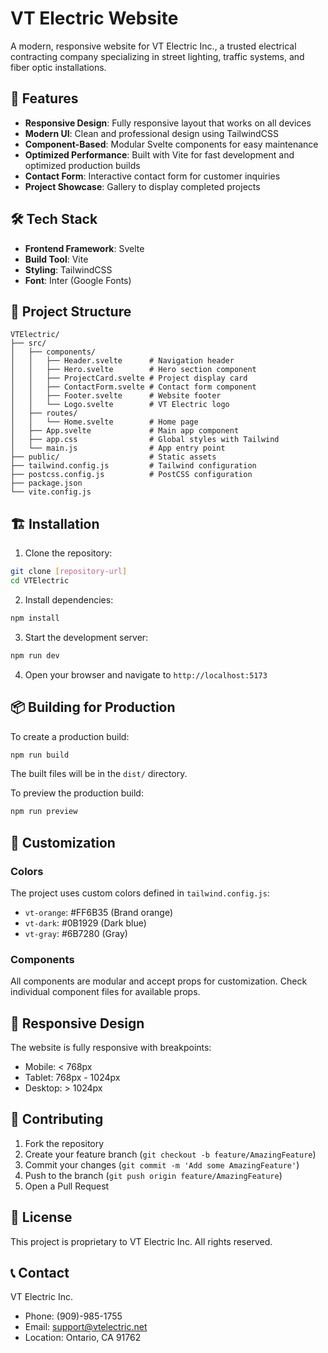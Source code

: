 # VT Electric Website

A modern, responsive website for VT Electric Inc., a trusted electrical contracting company specializing in street lighting, traffic systems, and fiber optic installations.

## 🚀 Features

- **Responsive Design**: Fully responsive layout that works on all devices
- **Modern UI**: Clean and professional design using TailwindCSS
- **Component-Based**: Modular Svelte components for easy maintenance
- **Optimized Performance**: Built with Vite for fast development and optimized production builds
- **Contact Form**: Interactive contact form for customer inquiries
- **Project Showcase**: Gallery to display completed projects

## 🛠️ Tech Stack

- **Frontend Framework**: Svelte
- **Build Tool**: Vite
- **Styling**: TailwindCSS
- **Font**: Inter (Google Fonts)

## 📁 Project Structure

```
VTElectric/
├── src/
│   ├── components/
│   │   ├── Header.svelte      # Navigation header
│   │   ├── Hero.svelte        # Hero section component
│   │   ├── ProjectCard.svelte # Project display card
│   │   ├── ContactForm.svelte # Contact form component
│   │   ├── Footer.svelte      # Website footer
│   │   └── Logo.svelte        # VT Electric logo
│   ├── routes/
│   │   └── Home.svelte        # Home page
│   ├── App.svelte             # Main app component
│   ├── app.css                # Global styles with Tailwind
│   └── main.js                # App entry point
├── public/                    # Static assets
├── tailwind.config.js         # Tailwind configuration
├── postcss.config.js          # PostCSS configuration
├── package.json              
└── vite.config.js            
```

## 🏗️ Installation

1. Clone the repository:
```bash
git clone [repository-url]
cd VTElectric
```

2. Install dependencies:
```bash
npm install
```

3. Start the development server:
```bash
npm run dev
```

4. Open your browser and navigate to `http://localhost:5173`

## 📦 Building for Production

To create a production build:

```bash
npm run build
```

The built files will be in the `dist/` directory.

To preview the production build:

```bash
npm run preview
```

## 🎨 Customization

### Colors
The project uses custom colors defined in `tailwind.config.js`:
- `vt-orange`: #FF6B35 (Brand orange)
- `vt-dark`: #0B1929 (Dark blue)
- `vt-gray`: #6B7280 (Gray)

### Components
All components are modular and accept props for customization. Check individual component files for available props.

## 📱 Responsive Design

The website is fully responsive with breakpoints:
- Mobile: < 768px
- Tablet: 768px - 1024px
- Desktop: > 1024px

## 🤝 Contributing

1. Fork the repository
2. Create your feature branch (`git checkout -b feature/AmazingFeature`)
3. Commit your changes (`git commit -m 'Add some AmazingFeature'`)
4. Push to the branch (`git push origin feature/AmazingFeature`)
5. Open a Pull Request

## 📄 License

This project is proprietary to VT Electric Inc. All rights reserved.

## 📞 Contact

VT Electric Inc.
- Phone: (909)-985-1755
- Email: support@vtelectric.net
- Location: Ontario, CA 91762
